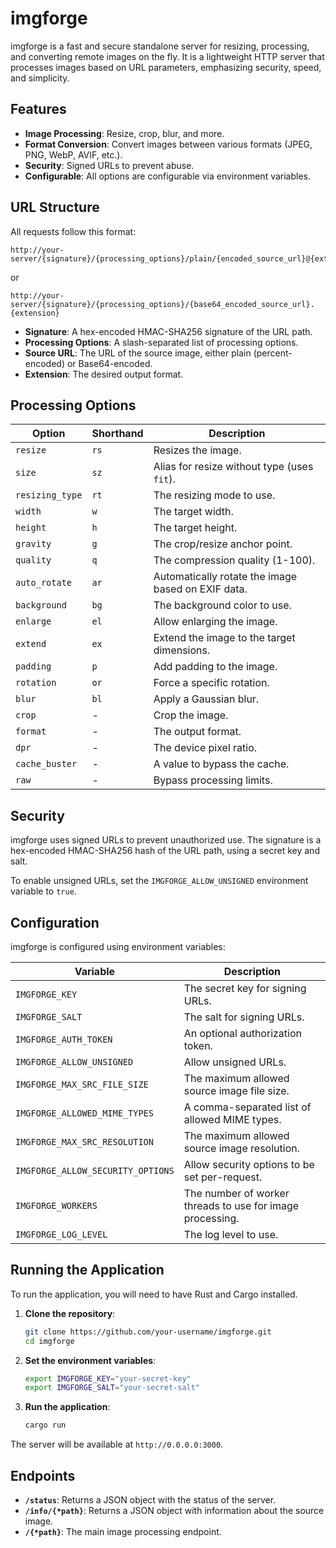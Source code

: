 # imgforge

imgforge is a fast and secure standalone server for resizing, processing, and converting remote images on the fly. It is a lightweight HTTP server that processes images based on URL parameters, emphasizing security, speed, and simplicity.

## Features

- **Image Processing**: Resize, crop, blur, and more.
- **Format Conversion**: Convert images between various formats (JPEG, PNG, WebP, AVIF, etc.).
- **Security**: Signed URLs to prevent abuse.
- **Configurable**: All options are configurable via environment variables.

## URL Structure

All requests follow this format:

```
http://your-server/{signature}/{processing_options}/plain/{encoded_source_url}@{extension}
```

or

```
http://your-server/{signature}/{processing_options}/{base64_encoded_source_url}.{extension}
```

- **Signature**: A hex-encoded HMAC-SHA256 signature of the URL path.
- **Processing Options**: A slash-separated list of processing options.
- **Source URL**: The URL of the source image, either plain (percent-encoded) or Base64-encoded.
- **Extension**: The desired output format.

## Processing Options

| Option | Shorthand | Description |
| --- | --- | --- |
| `resize` | `rs` | Resizes the image. |
| `size` | `sz` | Alias for resize without type (uses `fit`). |
| `resizing_type` | `rt` | The resizing mode to use. |
| `width` | `w` | The target width. |
| `height` | `h` | The target height. |
| `gravity` | `g` | The crop/resize anchor point. |
| `quality` | `q` | The compression quality (1-100). |
| `auto_rotate` | `ar` | Automatically rotate the image based on EXIF data. |
| `background` | `bg` | The background color to use. |
| `enlarge` | `el` | Allow enlarging the image. |
| `extend` | `ex` | Extend the image to the target dimensions. |
| `padding` | `p` | Add padding to the image. |
| `rotation` | `or` | Force a specific rotation. |
| `blur` | `bl` | Apply a Gaussian blur. |
| `crop` | - | Crop the image. |
| `format` | - | The output format. |
| `dpr` | - | The device pixel ratio. |
| `cache_buster` | - | A value to bypass the cache. |
| `raw` | - | Bypass processing limits. |

## Security

imgforge uses signed URLs to prevent unauthorized use. The signature is a hex-encoded HMAC-SHA256 hash of the URL path, using a secret key and salt.

To enable unsigned URLs, set the `IMGFORGE_ALLOW_UNSIGNED` environment variable to `true`.

## Configuration

imgforge is configured using environment variables:

| Variable | Description |
| --- | --- |
| `IMGFORGE_KEY` | The secret key for signing URLs. |
| `IMGFORGE_SALT` | The salt for signing URLs. |
| `IMGFORGE_AUTH_TOKEN` | An optional authorization token. |
| `IMGFORGE_ALLOW_UNSIGNED` | Allow unsigned URLs. |
| `IMGFORGE_MAX_SRC_FILE_SIZE` | The maximum allowed source image file size. |
| `IMGFORGE_ALLOWED_MIME_TYPES` | A comma-separated list of allowed MIME types. |
| `IMGFORGE_MAX_SRC_RESOLUTION` | The maximum allowed source image resolution. |
| `IMGFORGE_ALLOW_SECURITY_OPTIONS` | Allow security options to be set per-request. |
| `IMGFORGE_WORKERS` | The number of worker threads to use for image processing. |
| `IMGFORGE_LOG_LEVEL` | The log level to use. |

## Running the Application

To run the application, you will need to have Rust and Cargo installed.

1.  **Clone the repository**:

    ```bash
    git clone https://github.com/your-username/imgforge.git
    cd imgforge
    ```

2.  **Set the environment variables**:

    ```bash
    export IMGFORGE_KEY="your-secret-key"
    export IMGFORGE_SALT="your-secret-salt"
    ```

3.  **Run the application**:

    ```bash
    cargo run
    ```

The server will be available at `http://0.0.0.0:3000`.

## Endpoints

- **`/status`**: Returns a JSON object with the status of the server.
- **`/info/{*path}`**: Returns a JSON object with information about the source image.
- **`/{*path}`**: The main image processing endpoint.
